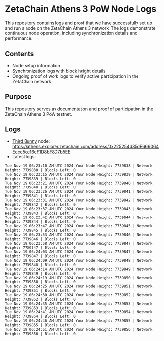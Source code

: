 # ZetaChain Athens 3 PoW Node Logs
This repository contains logs and proof that we have successfully set up and run a node on the ZetaChain Athens 3 network. The logs demonstrate continuous node operation, including synchronization details and performance.

## Contents
- Node setup information
- Synchronization logs with block height details
- Ongoing proof of work logs to verify active participation in the ZetaChain network

## Purpose
This repository serves as documentation and proof of participation in the ZetaChain Athens 3 PoW testnet.

## Logs

- [Third Bunny](https://thirdbunny.xyz/) node: https://athens.explorer.zetachain.com/address/0x225254d35dE666064Eccc5ce16eF1D8bF8D7b5EE
- Latest logs:
```
Tue Nov 19 06:23:10 AM UTC 2024 Your Node Height: 7739838 | Network Height: 7739838 | Blocks Left: 0
Tue Nov 19 06:23:15 AM UTC 2024 Your Node Height: 7739839 | Network Height: 7739839 | Blocks Left: 0
Tue Nov 19 06:23:21 AM UTC 2024 Your Node Height: 7739840 | Network Height: 7739840 | Blocks Left: 0
Tue Nov 19 06:23:26 AM UTC 2024 Your Node Height: 7739841 | Network Height: 7739841 | Blocks Left: 0
Tue Nov 19 06:23:31 AM UTC 2024 Your Node Height: 7739842 | Network Height: 7739842 | Blocks Left: 0
Tue Nov 19 06:23:37 AM UTC 2024 Your Node Height: 7739843 | Network Height: 7739843 | Blocks Left: 0
Tue Nov 19 06:23:42 AM UTC 2024 Your Node Height: 7739844 | Network Height: 7739844 | Blocks Left: 0
Tue Nov 19 06:23:47 AM UTC 2024 Your Node Height: 7739845 | Network Height: 7739845 | Blocks Left: 0
Tue Nov 19 06:23:53 AM UTC 2024 Your Node Height: 7739846 | Network Height: 7739846 | Blocks Left: 0
Tue Nov 19 06:23:58 AM UTC 2024 Your Node Height: 7739847 | Network Height: 7739847 | Blocks Left: 0
Tue Nov 19 06:24:03 AM UTC 2024 Your Node Height: 7739847 | Network Height: 7739847 | Blocks Left: 0
Tue Nov 19 06:24:09 AM UTC 2024 Your Node Height: 7739848 | Network Height: 7739848 | Blocks Left: 0
Tue Nov 19 06:24:14 AM UTC 2024 Your Node Height: 7739849 | Network Height: 7739849 | Blocks Left: 0
Tue Nov 19 06:24:19 AM UTC 2024 Your Node Height: 7739850 | Network Height: 7739850 | Blocks Left: 0
Tue Nov 19 06:24:25 AM UTC 2024 Your Node Height: 7739851 | Network Height: 7739851 | Blocks Left: 0
Tue Nov 19 06:24:30 AM UTC 2024 Your Node Height: 7739852 | Network Height: 7739852 | Blocks Left: 0
Tue Nov 19 06:24:35 AM UTC 2024 Your Node Height: 7739853 | Network Height: 7739853 | Blocks Left: 0
Tue Nov 19 06:24:41 AM UTC 2024 Your Node Height: 7739854 | Network Height: 7739854 | Blocks Left: 0
Tue Nov 19 06:24:46 AM UTC 2024 Your Node Height: 7739855 | Network Height: 7739855 | Blocks Left: 0
Tue Nov 19 06:24:51 AM UTC 2024 Your Node Height: 7739856 | Network Height: 7739856 | Blocks Left: 0
```
